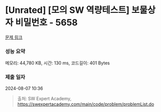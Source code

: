 # [Unrated] [모의 SW 역량테스트] 보물상자 비밀번호 - 5658 

[문제 링크](https://swexpertacademy.com/main/code/problem/problemDetail.do?contestProbId=AWXRUN9KfZ8DFAUo) 

### 성능 요약

메모리: 44,780 KB, 시간: 130 ms, 코드길이: 401 Bytes

### 제출 일자

2024-08-07 10:36



> 출처: SW Expert Academy, https://swexpertacademy.com/main/code/problem/problemList.do